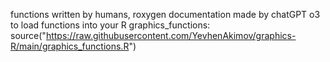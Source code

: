 functions written by humans, roxygen documentation made by chatGPT o3
to load functions into your R
graphics_functions:  source("https://raw.githubusercontent.com/YevhenAkimov/graphics-R/main/graphics_functions.R") 
